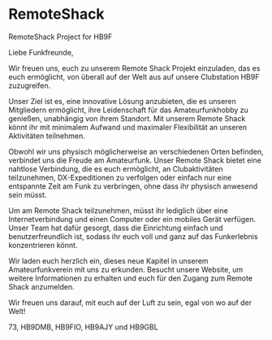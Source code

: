 # RemoteShack
RemoteShack Project for HB9F

Liebe Funkfreunde,

Wir freuen uns, euch zu unserem Remote Shack Projekt einzuladen, das es euch ermöglicht, von überall auf der Welt aus auf unsere Clubstation HB9F zuzugreifen.

Unser Ziel ist es, eine innovative Lösung anzubieten, die es unseren Mitgliedern ermöglicht, ihre Leidenschaft für das Amateurfunkhobby zu genießen, unabhängig von ihrem Standort. Mit unserem Remote Shack könnt ihr mit minimalem Aufwand und maximaler Flexibilität an unseren Aktivitäten teilnehmen.

Obwohl wir uns physisch möglicherweise an verschiedenen Orten befinden, verbindet uns die Freude am Amateurfunk. Unser Remote Shack bietet eine nahtlose Verbindung, die es euch ermöglicht, an Clubaktivitäten teilzunehmen, DX-Expeditionen zu verfolgen oder einfach nur eine entspannte Zeit am Funk zu verbringen, ohne dass ihr physisch anwesend sein müsst.

Um am Remote Shack teilzunehmen, müsst ihr lediglich über eine Internetverbindung und einen Computer oder ein mobiles Gerät verfügen. Unser Team hat dafür gesorgt, dass die Einrichtung einfach und benutzerfreundlich ist, sodass ihr euch voll und ganz auf das Funkerlebnis konzentrieren könnt.

Wir laden euch herzlich ein, dieses neue Kapitel in unserem Amateurfunkverein mit uns zu erkunden. Besucht unsere Website, um weitere Informationen zu erhalten und euch für den Zugang zum Remote Shack anzumelden.

Wir freuen uns darauf, mit euch auf der Luft zu sein, egal von wo auf der Welt!

73, HB9DMB, HB9FIO, HB9AJY und HB9GBL
